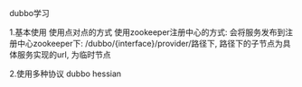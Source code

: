 dubbo学习

1.基本使用
    使用点对点的方式
    使用zookeeper注册中心的方式:
        会将服务发布到注册中心zookeeper下: /dubbo/{interface}/provider/路径下, 路径下的子节点为具体服务实现的url, 为临时节点
        
2.使用多种协议 dubbo hessian